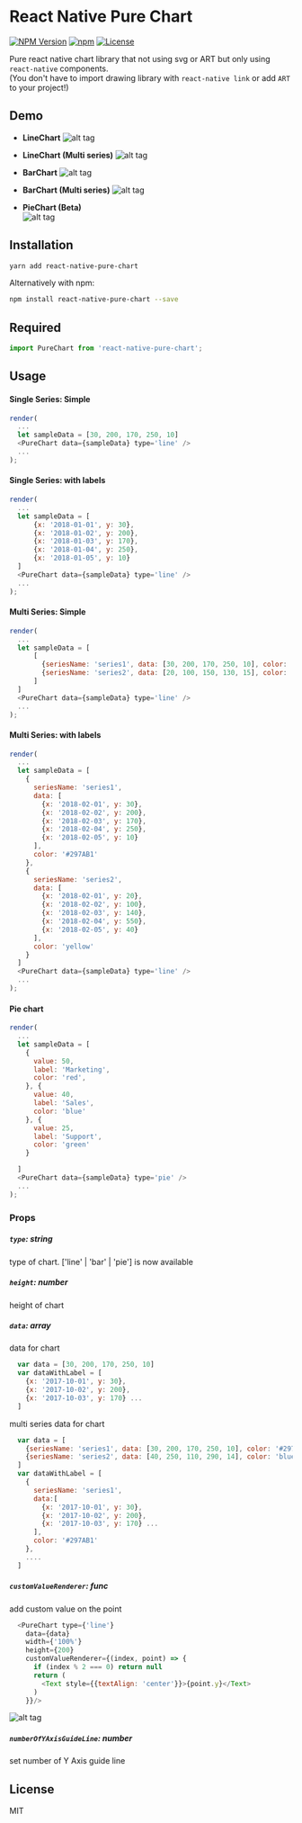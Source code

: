 # React Native Pure Chart
[![NPM Version](https://img.shields.io/npm/v/react-native-pure-chart.svg?style=flat)](https://www.npmjs.org/package/react-native-pure-chart)
[![npm](https://img.shields.io/npm/dm/react-native-pure-chart.svg?style=flat)](https://www.npmjs.org/package/react-native-pure-chart)
[![License](http://img.shields.io/npm/l/react-native-pure-chart.svg?style=flat)](https://raw.githubusercontent.com/somonus/react-native-pure-chart/master/LICENSE.md)

Pure react native chart library that not using svg or ART but only using `react-native` components.<br/>(You don't have to import drawing library with `react-native link` or add `ART` to your project!)
<br/>
## Demo

- **LineChart**
![alt tag](https://raw.githubusercontent.com/oksktank/react-native-pure-chart/master/examples/line.jpeg)

- **LineChart (Multi series)**
![alt tag](https://raw.githubusercontent.com/oksktank/react-native-pure-chart/master/examples/multiseries_line.jpeg)

- **BarChart**
![alt tag](https://raw.githubusercontent.com/oksktank/react-native-pure-chart/master/examples/bar.jpeg)

- **BarChart (Multi series)**
![alt tag](https://raw.githubusercontent.com/oksktank/react-native-pure-chart/master/examples/multiseries_bar.jpeg)

- **PieChart (Beta)**<br/>
![alt tag](https://raw.githubusercontent.com/oksktank/react-native-pure-chart/master/examples/pie.png)

## Installation



```bash
yarn add react-native-pure-chart
```

Alternatively with npm:
```bash
npm install react-native-pure-chart --save
```
## Required
```js
import PureChart from 'react-native-pure-chart';
```

## Usage

#### Single Series: Simple
```js
render(
  ...
  let sampleData = [30, 200, 170, 250, 10]
  <PureChart data={sampleData} type='line' />
  ...
);
```


#### Single Series: with labels

```js
render(
  ...
  let sampleData = [
      {x: '2018-01-01', y: 30},
      {x: '2018-01-02', y: 200},
      {x: '2018-01-03', y: 170},
      {x: '2018-01-04', y: 250},
      {x: '2018-01-05', y: 10}
  ]
  <PureChart data={sampleData} type='line' />
  ...
);
```
#### Multi Series: Simple
```js
render(
  ...
  let sampleData = [
      [
        {seriesName: 'series1', data: [30, 200, 170, 250, 10], color: '#297AB1'},
        {seriesName: 'series2', data: [20, 100, 150, 130, 15], color: 'yellow'}
      ]
  ]
  <PureChart data={sampleData} type='line' />
  ...
);
```
#### Multi Series: with labels
```js
render(
  ...
  let sampleData = [
    {
      seriesName: 'series1',
      data: [
        {x: '2018-02-01', y: 30},
        {x: '2018-02-02', y: 200},
        {x: '2018-02-03', y: 170},
        {x: '2018-02-04', y: 250},
        {x: '2018-02-05', y: 10}
      ],
      color: '#297AB1'
    },
    {
      seriesName: 'series2',
      data: [
        {x: '2018-02-01', y: 20},
        {x: '2018-02-02', y: 100},
        {x: '2018-02-03', y: 140},
        {x: '2018-02-04', y: 550},
        {x: '2018-02-05', y: 40}
      ],
      color: 'yellow'
    }
  ]
  <PureChart data={sampleData} type='line' />
  ...
);
```
#### Pie chart
```js
render(
  ...
  let sampleData = [
    {
      value: 50,
      label: 'Marketing',
      color: 'red',
    }, {
      value: 40,
      label: 'Sales',
      color: 'blue'
    }, {
      value: 25,
      label: 'Support',
      color: 'green'
    }

  ]
  <PureChart data={sampleData} type='pie' />
  ...
);
```

### Props

##### `type`: string
type of chart. ['line' | 'bar' | 'pie'] is now available

##### `height`: number
height of chart

##### `data`: array
data for chart 
```js 
  var data = [30, 200, 170, 250, 10] 
  var dataWithLabel = [
    {x: '2017-10-01', y: 30}, 
    {x: '2017-10-02', y: 200}, 
    {x: '2017-10-03', y: 170} ... 
  ]
```

multi series data for chart 
```js 
  var data = [
    {seriesName: 'series1', data: [30, 200, 170, 250, 10], color: '#297AB1'},
    {seriesName: 'series2', data: [40, 250, 110, 290, 14], color: 'blue'}
  ]
  var dataWithLabel = [
    {
      seriesName: 'series1',
      data:[
        {x: '2017-10-01', y: 30}, 
        {x: '2017-10-02', y: 200}, 
        {x: '2017-10-03', y: 170} ...
      ],
      color: '#297AB1'
    },
    .... 
  ]
```

##### `customValueRenderer`: func
add custom value on the point
```js
  <PureChart type={'line'}
    data={data}
    width={'100%'}
    height={200}
    customValueRenderer={(index, point) => {
      if (index % 2 === 0) return null
      return (
        <Text style={{textAlign: 'center'}}>{point.y}</Text>
      )
    }}/>
```
![alt tag](https://raw.githubusercontent.com/oksktank/react-native-pure-chart/master/examples/customValueRenderer.png)

##### `numberOfYAxisGuideLine`: number
set number of Y Axis guide line
## License
MIT
